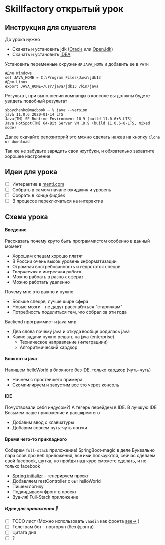 # Skillfactory открытый урок

## Инструкция для слушателя
До урока нужно
- Скачать и установить jdk ([Oracle](https://www.oracle.com/java/technologies/javase-jdk13-downloads.html) или [OpenJdk](https://jdk.java.net/13/))
- Скачать и установить [IDEA](https://www.jetbrains.com/ru-ru/idea/download)

Установить переменные окружения `JAVA_HOME` и добавить ее в `PATH`
```
#Для Windows
set JAVA_HOME = C:\Program Files\Java\jdk13
#Для Linux
export JAVA_HOME=/usr/java/jdk13 /bin/java
```

Результат, при выполнении комнанды в консоле вы должны будете увидеть подобный результат
```
sboychenko@macbook ~ % java --version 
java 11.0.6 2020-01-14 LTS
Java(TM) SE Runtime Environment 18.9 (build 11.0.6+8-LTS)
Java HotSpot(TM) 64-Bit Server VM 18.9 (build 11.0.6+8-LTS, mixed mode)
```

Далее скачайте [репозиторий](todo) это можно сделать нажав на кнопку `Clone or download`

Так же не забудьте зарядить свои ноутбуки, и обязательно захватите хорошее настроение

## Идеи для урока

- [ ] Интерактив в [menti.com](menti.com)
- [ ] Собрать в самом начале ожидания и уровень
- [ ] Собрать в конце фидбек
- [ ] В процессе переключаться на интерактив

## Схема урока

#### Введение
Рассказать почему круто быть программистом особенно в данный момент
- Хорошим спецам хорошо платят
- В России очень высок уровень информатизации
- Огромная востребованность и недостаток спецов
- Творческая и интресная работа
- Можно рабоать в разных сферах
- Можно работать удаленно

Почему мне это важно и нужно
- Больше спецов, лучше шире сфера
- Новые мозги - не дадут расслабиться "старичкам"
- Потребность поделиться тем, что собрал за эти года

Backend программист и java мир
- Два слова почему java и откуда вообще родилась java
- Какие задачи нужно решать на java (enterprise)
    - Техническое направление (интеграциии)
    - Алгоритмический хардкор

#### Блокнот и java
Напишем helloWorld в блокноте без IDE, только хардкор (чуть-чуть)
- Начнем с простейшего примера
- Скомпилируем и запустим все это через консоль

#### IDE
Почуствовали себя индусом?) А теперь перейдем в IDE. В лучшую IDE
Возьмем наше приложение и расширем его
- Добавим ввод с клавиатуры
- Добавим совсем чуть-чуть логики

#### Время чего-то прикладного
Соберем `full-stack` приложение! SpringBoot-magic в деле
Буквально пара слов про веб приложения, все ими пользуются, сейчас сделаем свой facebook, шутка,
но пройдя наш курс сможете сделать, и не только facebook

- [Spring initializr](https://start.spring.io) - генерируем проект
- Добавляем restController c `GET` helloWorld
- Пишем логику
- Подкидываем фронт в проект
- Вуа-ля! Full-Stack приложение

##### Идеи для приложения :rocket:
- [ ] TODO лист (Можно использовать `vaadin` как фронта [see->](https://github.com/sboychenko/vaadin-todo) )
- [ ] Телеграм бот - повторун (без фронта)
- [ ] Цитата дня
- [ ] ?

